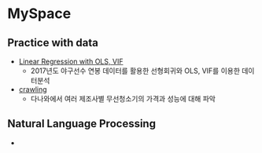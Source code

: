# MySpace

## Practice with data
- [Linear Regression with OLS, VIF](https://github.com/nagasss/MySpace/blob/master/practice/baseball.ipynb)
  - 2017년도 야구선수 연봉 데이터를 활용한 선형회귀와 OLS, VIF를 이용한 데이터분석
- [crawling](https://github.com/nagasss/MySpace/blob/master/practice/crawling.ipynb)
  - 다나와에서 여러 제조사별 무선청소기의 가격과 성능에 대해 파악
## Natural Language Processing
- 
